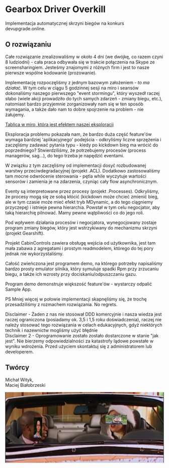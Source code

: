 # Gearbox Driver Overkill
Implementacja automatycznej skrzyni biegów na konkurs devupgrade.online.

## O rozwiązaniu
Całe rozwiązanie zrealizowaliśmy w około 4 dni (we dwójkę, co razem czyni 8 ludziodni) - cała praca odbywała się w trakcie połączenia na Skype ze screensharingiem. Jesteśmy znajomymi z różnych firm i jest to nasze pierwsze wspólne kodowanie (prozowanie). 

Implementację rozpoczęliśmy z jednym bazowym założeniem - *to ma działać*.
W tym celu w ciągu 5 godzinnej sesji na miro i seansów dokonaliśmy naszego pierwszego "event stormingu", który wyszedł raczej słabo (wiele akcji prowadziło do tych samych zdarzeń - zmiany biegu, etc.), natomiast bardzo przyjemnie zorganizowały nam się w ten sposób wymagania, a także dało nam to dobre spojrzenie na problem - nie żałujemy.

[Tablica w miro, która jest efektem naszej eksploracji](https://miro.com/app/board/o9J_kstqgEU=/)

Eksploracja problemu pokazała nam, że bardzo duża część feature'ów wymaga bardziej 'aplikacyjnego' podejścia - odkryliśmy liczne sprzężenia i zaczęliśmy zadawać pytania typu - kiedy po kickdown bieg ma wrócić do poprzedniego? Stwierdziliśmy, że potrzebujemy procesów (process managerów, sag...), do tego trzeba je napędzić eventami.

W związku z tym zaczęliśmy od implementacji dosyć rozbudowanej warstwy przeciwdegradacyjnej (projekt .ACL). Dodatkowo zastosowaliśmy tam mocne odwrócenie sterowania - pętla while wyczytuje wartości sensorów i zamienia je na zdarzenia, czyniąc cały flow asynchronicznym.

Eventy są interpretowane przez procesy (projekt .Processes). Odkryliśmy, że procesy mogą się ze sobą kłócić (kickdown może chcieć zmienić bieg, ale w tym czasie może mieć efekt tryb MDynamic, a do tego ciągniemy przyczepę) i istnieje pewna hierarchia. Powstał w tym celu negocjator, aby taką hierarchię pilnować. Mamy pewne wątpliwości co do jego roli.

Pod wpływem działania procesów i negocjatora, wynegocjowany zostaje program zmiany biegów, który jest wstrzykiwany do mechanizmu skrzyni (projekt Gearshift).

Projekt CabinControls zawiera obsługę wejścia od użytkownika, jest tam mała zabawa z agregatami i prostym readmodelem, którego do tej pory jednak nie wykorzystaliśmy.

Całość zwieńczona jest programem demo, na którego potrzeby napisaliśmy bardzo prosty emulator silnika, który symuluje spadki Rpm przy zrzucaniu biegu, a także ich wzrosty przy dociskaniu/odpuszczaniu gazu.

Program demo demonstruje większość feature'ów - wystarczy odpalić Sample App.

PS Mniej więcej w połowie implementacji skapnęliśmy się, że trochę przesadziliśmy z rozmachem rozwiązania. No regrets.

Disclaimer - Żaden z nas nie stosował DDD komercyjnie i nasza wiedza jest raczej ograniczona (posiadamy ok. 3,5 i 1,5 roku doświadczenia), raczej nie należy stosować tego rozwiązania w celach edukacyjnych, gdyż niektórych technik i nazewnictw mogliśmy użyć błędnie  
Disclaimer 2 - Oprogramowanie zostało zostało dostarczone w stanie "jak jest". Nie bierzemy odpowiedzialności za katastrofy lądowe powstałe w wyniku wdrożenia. Przed użyciem skontaktuj się z administratorem lub developerem.

## Twórcy
Michał Wityk,  
Maciej Białobrzeski

![](gearbox_meme.png)
